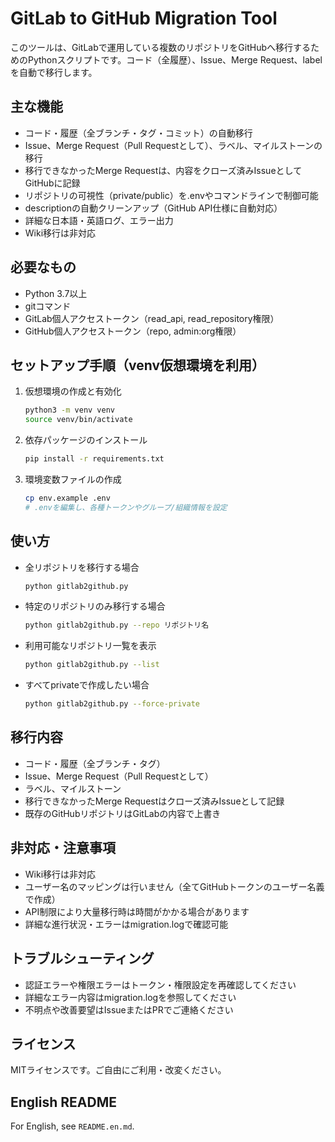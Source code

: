 # GitLab to GitHub Migration Tool

このツールは、GitLabで運用している複数のリポジトリをGitHubへ移行するためのPythonスクリプトです。コード（全履歴）、Issue、Merge Request、labelを自動で移行します。


## 主な機能

- コード・履歴（全ブランチ・タグ・コミット）の自動移行
- Issue、Merge Request（Pull Requestとして）、ラベル、マイルストーンの移行
- 移行できなかったMerge Requestは、内容をクローズ済みIssueとしてGitHubに記録
- リポジトリの可視性（private/public）を.envやコマンドラインで制御可能
- descriptionの自動クリーンアップ（GitHub API仕様に自動対応）
- 詳細な日本語・英語ログ、エラー出力
- Wiki移行は非対応

## 必要なもの

- Python 3.7以上
- gitコマンド
- GitLab個人アクセストークン（read_api, read_repository権限）
- GitHub個人アクセストークン（repo, admin:org権限）

## セットアップ手順（venv仮想環境を利用）

1. 仮想環境の作成と有効化
   ```bash
   python3 -m venv venv
   source venv/bin/activate
   ```
2. 依存パッケージのインストール
   ```bash
   pip install -r requirements.txt
   ```
3. 環境変数ファイルの作成
   ```bash
   cp env.example .env
   # .envを編集し、各種トークンやグループ/組織情報を設定
   ```

## 使い方

- 全リポジトリを移行する場合
  ```bash
  python gitlab2github.py
  ```
- 特定のリポジトリのみ移行する場合
  ```bash
  python gitlab2github.py --repo リポジトリ名
  ```
- 利用可能なリポジトリ一覧を表示
  ```bash
  python gitlab2github.py --list
  ```
- すべてprivateで作成したい場合
  ```bash
  python gitlab2github.py --force-private
  ```

## 移行内容

- コード・履歴（全ブランチ・タグ）
- Issue、Merge Request（Pull Requestとして）
- ラベル、マイルストーン
- 移行できなかったMerge Requestはクローズ済みIssueとして記録
- 既存のGitHubリポジトリはGitLabの内容で上書き

## 非対応・注意事項

- Wiki移行は非対応
- ユーザー名のマッピングは行いません（全てGitHubトークンのユーザー名義で作成）
- API制限により大量移行時は時間がかかる場合があります
- 詳細な進行状況・エラーはmigration.logで確認可能

## トラブルシューティング

- 認証エラーや権限エラーはトークン・権限設定を再確認してください
- 詳細なエラー内容はmigration.logを参照してください
- 不明点や改善要望はIssueまたはPRでご連絡ください

## ライセンス

MITライセンスです。ご自由にご利用・改変ください。

## English README

For English, see `README.en.md`. 
